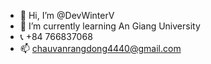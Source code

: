 - 👋 Hi, I’m @DevWinterV
- 🌱 I’m currently learning An Giang University
- 📞 +84 766837068
- 📫 chauvanrangdong4440@gmail.com

<!---
DevWinterV/DevWinterV is a ✨ special ✨ repository because its `README.md` (this file) appears on your GitHub profile.
You can click the Preview link to take a look at your changes.
--->
